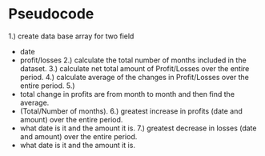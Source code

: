 # Pseudocode 

1.) create data base array for two field
* date
* profit/losses
2.)  calculate the total number of months included in the dataset. <!-- 86 months -->
3.) calculate net total amount of Profit/Losses over the entire period.
4.) calculate  average of the changes in Profit/Losses over the entire period.
5.)
* total change in profits are from month to month and then find the average.
* (Total/Number of months).
6.) greatest increase in profits (date and amount) over the entire period.
* what date is it and the amount it is.
7.) greatest decrease in losses (date and amount) over the entire period.
* what date is it and the amount it is.
